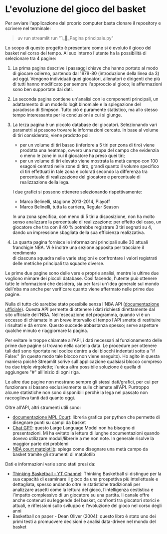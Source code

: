 # L'evoluzione del gioco del basket

Per avviare l'applicazione dal proprio computer basta clonare il repository
e scrivere nel terminale:

> uv run streamlit run "1_📄_Pagina principale.py"

Lo scopo di questo progetto è presentare come si è evoluto il gioco del basket 
nel corso del tempo. Al suo interno l'utente ha la possibilità di selezionare
tra 4 pagine:
1. La prima pagina descrive i passaggi chiave che hanno portato al modo di 
   giocare odierno, partendo dal 1979-80 (introduzione della linea da 3) ad oggi.
   Vengono individuati quei giocatori, allenatori e dirigenti che più di tutti 
   hanno modificato per sempre l'approccio al gioco; le affermazioni sono ben
   supportate dai dati.
2. La seconda pagina contiene un'analisi con le componenti principali, un 
   adattamento di un modello logit binomiale e la spiegazione del paradosso di 
   Simpson. Tutto ciò è puramente statistico, ma allo stesso tempo interessante
   per le conclusioni a cui si giunge.
3. La terza pagina è un piccolo database dei giocatori. Selezionando vari 
   parametri si possono trovare le informazioni cercate. In base al volume 
   di tiri considerato, viene prodotto poi:
   - per un volume di tiri basso (inferiore a 5 tiri per zona di tiro)
     viene prodotta una heatmap, ovvero una mappa del campo che evidenzia
     o meno le zone in cui il giocatore ha preso quei tiri;
   - per un volume di tiri elevato viene mostrata la metà campo con 100 esagoni
     centrati nelle zone di tiro, grandi quanto il volume specifico 
     di tiri effettuati in tale zona e colorati secondo la differenza tra 
     percentuale di realizzazione del giocatore e percentuale di 
     realizzazione della lega.

   I due grafici si possono ottenere selezionando rispettivamente:
   - Marco Belinelli, stagione 2013-2014, Playoff
   - Marco Belinelli, tutta la carriera, Regular Season
   
   In una zona specifica, con meno di 5 tiri a disposizione, non ha molto senso
   analizzare la percentuale di realizzazione: per effetto del caso, un giocatore
   che tira con il 40 % potrebbe registrare 3 tiri segnati su 4, dando un 
   impressione sbagliata della sua efficienza realizzativa.
4. La quarta pagina fornisce le informazioni principali sulle 30 attuali 
   franchigie NBA. Vi è inoltre una sezione apposita per tracciare il rendimento   
   di ciascuna squadra nelle varie stagioni e confrontare i valori registrati
   delle metriche principali tra squadre diverse.

Le prime due pagine sono delle vere e proprie analisi, mentre le ultime due
vogliono mimare dei piccoli database. Così facendo, l'utente può ottenere tutte le
informazioni che desidera, sia per farsi un'idea generale sul mondo dell'nba ma anche 
per verificare quanto viene affermato nelle prime due pagine.

Nulla di tutto ciò sarebbe stato possibile senza l'NBA API ([documentazione ufficiale](https://github.com/swar/nba_api/tree/master/docs/nba_api)). Questa API permette di ottenere
i dati richiesti direttamente dal sito ufficiale dell'NBA. Nell'esecuzione del 
programma, quando vi è un eccesso di chiamate in un breve intervallo di 
tempo l'API smette di restituire i risultati e dà errore. Questo succede 
abbastanza spesso; serve aspettare qualche minuto e riaggiornare la pagina.

Per evitare le troppe chiamate all'API, i dati necessari al funzionamento
delle prime due pagine si trovano nella cartella data.
Le procedure per ottenere tali dati sono riportate nel codice dentro a dei
blocchi indentati sotto a "if False:" (in questo modo tale blocco non viene
eseguito). Ho agito in questa maniera poichè Streamlit scrive sull'applicazione
qualsiasi blocco compreso tra due triple virgolette; l'unica altra possibile 
soluzione è quella di aggiungere "#" all'inizio di ogni riga.

Le altre due pagine non mostrano sempre gli stessi dati/grafici, per cui 
per funzionare si basano esclusivamente sulle chiamate all'API.
Purtroppo alcune statistiche non sono disponibili perchè la lega nel passato
non raccoglieva tanti dati quanto oggi.

Oltre all'API, altri strumenti utili sono:
- [documentazione MPL Court](https://github.com/mlsedigital/mplbasketball/blob/main/README.md):
  libreria grafica per python che permette di disegnare punti su campi da basket
- [Chat GPT](https://chatgpt.com/): questo Large Language Model non ha bisogno di
  presentazioni. Mi ha evitato la lettura di lunghe documentazioni quando
  dovevo utilizzare moduli/librerie a me non note. In generale risolve la 
  maggior parte dei problemi
- [NBA court matplotlib](http://savvastjortjoglou.com/nba-shot-sharts.html): 
  spiega come disegnare una metà campo da basket tramite gli 
  strumenti di matplotlib

Dati e informazioni varie sono stati presi da:
- [Thinking Basketball - YT Channel](https://www.youtube.com/@ThinkingBasketball):
  Thinking Basketball si distingue per la sua capacità di esaminare il gioco da una 
  prospettiva più intellettuale e dettagliata, spesso andando oltre le statistiche 
  tradizionali per analizzare aspetti come la lettura del gioco, l’intelligenza 
  cestistica e l’impatto complessivo di un giocatore su una partita. Il canale offre
  anche contenuti su leggende del basket, confronti tra giocatori storici e attuali, 
  e riflessioni sullo sviluppo e l’evoluzione del gioco nel corso degli anni
- Basketball on paper - Dean Oliver (2004): questo libro è stato uno dei primi testi 
  a promuovere decisioni e analisi data-driven nel mondo del basket


































